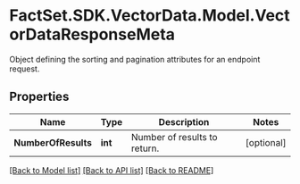 # FactSet.SDK.VectorData.Model.VectorDataResponseMeta
Object defining the sorting and pagination attributes for an endpoint request.

## Properties

Name | Type | Description | Notes
------------ | ------------- | ------------- | -------------
**NumberOfResults** | **int** | Number of results to return. | [optional] 

[[Back to Model list]](../README.md#documentation-for-models) [[Back to API list]](../README.md#documentation-for-api-endpoints) [[Back to README]](../README.md)

